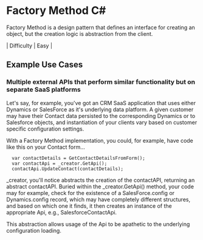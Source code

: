 ﻿# Factory Method C#
Factory Method is a design pattern that defines an interface for creating an object, but the creation logic is abstraction from the client.

| Difficulty | Easy |

## Example Use Cases
### Multiple external APIs that perform similar functionality but on separate SaaS platforms
Let's say, for example, you've got an CRM SaaS application that uses either Dynamics or SalesForce as it's underlying data platform. A given customer may have their Contact data persisted to the corresponding Dynamics or to Salesforce objects, and instantiation of your clients vary based on customer specific configuration settings.

With a Factory Method implementation, you could, for example, have code like this on your Contact form...

```
  var contactDetails = GetContactDetailsFromForm();
  var contactApi = _creator.GetApi();
  contactApi.UpdateContact(contactDetails);
```

_creator, you'll notice abstracts the creation of the contactAPI, returning an abstract contactAPI. Buried within the _creator.GetApi() method, your code may for example, check for the existence of a SalesForce.config or Dynamics.config record, which may have completely different structures, and based on which one it finds, it then creates an instance of the appropriate Api, e.g., SalesforceContactApi.

This abstraction allows usage of the Api to be apathetic to the underlying configuration loading.
